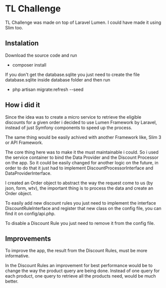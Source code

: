 # TL Challenge

TL Challenge was made on top of Laravel Lumen.
I could have made it using Slim too.

## Instalation

Download the source code and run 
* composer install

If you don't get the database.sqlite you just need to create the file database.sqlite inside database folder
and then run

* php artisan migrate:refresh --seed

## How i did it

Since the idea was to create a micro service to retrieve the eligible discounts for a given order i decided to use Lumen Framework by Laravel, instead of just Symfony components to speed up the process.

The same thing would be easily achived with another Framework like, Slim 3 or API Framework.

The core thing here was to make it the must maintainable i could. 
So i used the service container to bind the Data Provider and the Discount Processor on the app.
So it could be easily changed for another logic on the future, in order to do that it just had to implement DiscountProcessorInterface and DataProviderInterface.

I created an Order object to abstract the way the request come to us (by json, form, wtv), the important thing is to process the data and create an Order object.

To easily add new discount rules you just need to implement the interface DiscountRuleInterface and register that new class on the config file, 
you can find it on config/api.php.

To disable a Discount Rule you just need to remove it from the config file.

## Improvements

To improve the app, the result from the Discount Rules, must be more informative.

In the Discount Rules an improvement for best performance would be to change the way the product query are being done.
Instead of one query for each product, one query to retrieve all the products need, would be much better.
